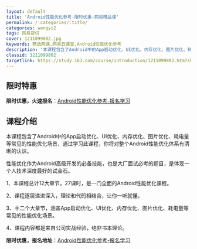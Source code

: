 ```yaml
---
layout: default
title: 'Android性能优化参考-限时优惠-网易精品课'
permalink: /:categories/:title/
categories: wangyi2
tags: 网易提供
cover: 1211099802.jpg
keywords: 精选网课,网易云课堂,Android性能优化参考
description: '本课程包含了Android中的App启动优化、UI优化、内存优化、图片优化、耗电量等常见的性能优化场景，通过学习此课程，'
classid: 1211099802
targetlink: https://study.163.com/course/introduction/1211099802.htm?share=1&shareId=1025206652&utm_campaign=share&utm_medium=iphoneShare&utm_source=&utm_u=1025206652
---
```


## 限时特惠

**限时优惠，火速报名**：[Android性能优化参考-报名学习](https://study.163.com/course/introduction/1211099802.htm?share=1&shareId=1025206652&utm_campaign=share&utm_medium=iphoneShare&utm_source=&utm_u=1025206652)

## 课程介绍

本课程包含了Android中的App启动优化、UI优化、内存优化、图片优化、耗电量等常见的性能优化场景，通过学习此课程，你将对整个Android性能优化体系有清晰的认识。

性能优化作为Android高级开发的必备技能，也是大厂面试必考的题目，是体现一个人技术深度最好的试金石。

1、本课程总计12大章节，27课时，是一门全面的Android性能优化课程。

2、课程逐层递进深入，理论和代码相结合，让你一听就懂。

3、十二个大章节，涵盖App启动优化、UI优化、内存优化、图片优化、耗电量等常见的性能优化场景。

4、课程内容都是来自公司实战经验，绝非书本理论。

**限时优惠，报名地址**：[Android性能优化参考-报名学习](https://study.163.com/course/introduction/1211099802.htm?share=1&shareId=1025206652&utm_campaign=share&utm_medium=iphoneShare&utm_source=&utm_u=1025206652)

